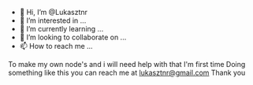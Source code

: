 - 👋 Hi, I’m @Lukasztnr
- 👀 I’m interested in ...
- 🌱 I’m currently learning ...
- 💞️ I’m looking to collaborate on ...
- 📫 How to reach me ...

<!---
Lukasztnr/Lukasztnr is a ✨ special ✨ repository because its `README.md` (this file) appears on your GitHub profile.
You can click the Preview link to take a look at your changes.
--->
To make my own node's  and i will need help with that I'm first time 
Doing something like this you can reach me at lukasztnr@gmail.com
Thank you
